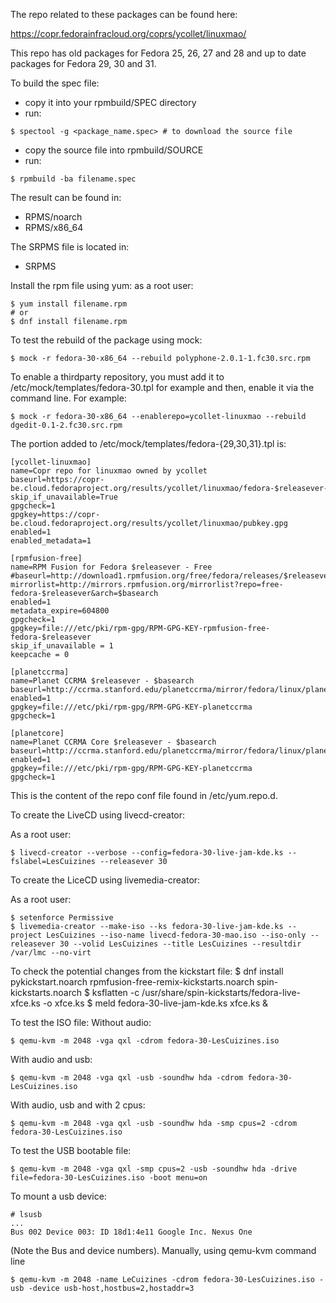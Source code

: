 The repo related to these packages can be found here:

https://copr.fedorainfracloud.org/coprs/ycollet/linuxmao/

This repo has old packages for Fedora 25, 26, 27 and 28 and up to date packages for Fedora 29, 30 and 31.

To build the spec file:
- copy it into your rpmbuild/SPEC directory
- run:
```
$ spectool -g <package_name.spec> # to download the source file
```
- copy the source file into rpmbuild/SOURCE
- run:
```
$ rpmbuild -ba filename.spec
```
The result can be found in:
- RPMS/noarch
- RPMS/x86_64

The SRPMS file is located in:
- SRPMS

Install the rpm file using yum:
as a root user: 
```
$ yum install filename.rpm
# or
$ dnf install filename.rpm
```

To test the rebuild of the package using mock:
```
$ mock -r fedora-30-x86_64 --rebuild polyphone-2.0.1-1.fc30.src.rpm
```

To enable a thirdparty repository, you must add it to /etc/mock/templates/fedora-30.tpl for example and then, enable it via the command line. For example:
```
$ mock -r fedora-30-x86_64 --enablerepo=ycollet-linuxmao --rebuild dgedit-0.1-2.fc30.src.rpm
```

The portion added to /etc/mock/templates/fedora-{29,30,31}.tpl is:

```
[ycollet-linuxmao]
name=Copr repo for linuxmao owned by ycollet
baseurl=https://copr-be.cloud.fedoraproject.org/results/ycollet/linuxmao/fedora-$releasever-$basearch/
skip_if_unavailable=True
gpgcheck=1
gpgkey=https://copr-be.cloud.fedoraproject.org/results/ycollet/linuxmao/pubkey.gpg
enabled=1
enabled_metadata=1

[rpmfusion-free]
name=RPM Fusion for Fedora $releasever - Free
#baseurl=http://download1.rpmfusion.org/free/fedora/releases/$releasever/Everything/$basearch/os/
mirrorlist=http://mirrors.rpmfusion.org/mirrorlist?repo=free-fedora-$releasever&arch=$basearch
enabled=1
metadata_expire=604800
gpgcheck=1
gpgkey=file:///etc/pki/rpm-gpg/RPM-GPG-KEY-rpmfusion-free-fedora-$releasever
skip_if_unavailable = 1
keepcache = 0

[planetccrma]
name=Planet CCRMA $releasever - $basearch
baseurl=http://ccrma.stanford.edu/planetccrma/mirror/fedora/linux/planetccrma/$releasever/$basearch
enabled=1
gpgkey=file:///etc/pki/rpm-gpg/RPM-GPG-KEY-planetccrma
gpgcheck=1

[planetcore]
name=Planet CCRMA Core $releasever - $basearch
baseurl=http://ccrma.stanford.edu/planetccrma/mirror/fedora/linux/planetcore/$releasever/$basearch
enabled=1
gpgkey=file:///etc/pki/rpm-gpg/RPM-GPG-KEY-planetccrma
gpgcheck=1
```

This is the content of the repo conf file found in /etc/yum.repo.d.

To create the LiveCD using livecd-creator:

As a root user:
```
$ livecd-creator --verbose --config=fedora-30-live-jam-kde.ks --fslabel=LesCuizines --releasever 30
```

To create the LiceCD using livemedia-creator:

As a root user:
```
$ setenforce Permissive
$ livemedia-creator --make-iso --ks fedora-30-live-jam-kde.ks --project LesCuizines --iso-name livecd-fedora-30-mao.iso --iso-only --releasever 30 --volid LesCuizines --title LesCuizines --resultdir /var/lmc --no-virt
```

To check the potential changes from the kickstart file:
$ dnf install pykickstart.noarch rpmfusion-free-remix-kickstarts.noarch spin-kickstarts.noarch
$ ksflatten -c /usr/share/spin-kickstarts/fedora-live-xfce.ks -o xfce.ks
$ meld fedora-30-live-jam-kde.ks xfce.ks &

To test the ISO file:
Without audio:
```
$ qemu-kvm -m 2048 -vga qxl -cdrom fedora-30-LesCuizines.iso
```
With audio and usb:
```
$ qemu-kvm -m 2048 -vga qxl -usb -soundhw hda -cdrom fedora-30-LesCuizines.iso
```
With audio, usb and with 2 cpus:
```
$ qemu-kvm -m 2048 -vga qxl -usb -soundhw hda -smp cpus=2 -cdrom fedora-30-LesCuizines.iso
```

To test the USB bootable file:
```
$ qemu-kvm -m 2048 -vga qxl -smp cpus=2 -usb -soundhw hda -drive file=fedora-30-LesCuizines.iso -boot menu=on
```

To mount a usb device:
```
# lsusb
...
Bus 002 Device 003: ID 18d1:4e11 Google Inc. Nexus One
```

(Note the Bus and device numbers).
Manually, using qemu-kvm command line

```
$ qemu-kvm -m 2048 -name LeCuizines -cdrom fedora-30-LesCuizines.iso -usb -device usb-host,hostbus=2,hostaddr=3
```
